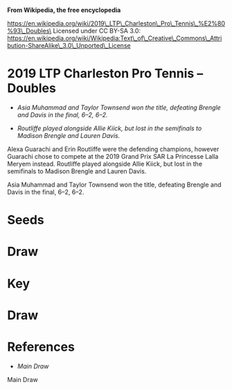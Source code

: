 **From Wikipedia, the free encyclopedia**

https://en.wikipedia.org/wiki/2019\_LTP\_Charleston\_Pro\_Tennis\_%E2%80%93\_Doubles\
Licensed under CC BY-SA 3.0:\
https://en.wikipedia.org/wiki/Wikipedia:Text\_of\_Creative\_Commons\_Attribution-ShareAlike\_3.0\_Unported\_License

2019 LTP Charleston Pro Tennis – Doubles
========================================

-   *Asia Muhammad and Taylor Townsend won the title, defeating Brengle
    and Davis in the final, 6–2, 6–2.*

-   *Routliffe played alongside Allie Kiick, but lost in the semifinals
    to Madison Brengle and Lauren Davis.*

Alexa Guarachi and Erin Routliffe were the defending champions, however
Guarachi chose to compete at the 2019 Grand Prix SAR La Princesse Lalla
Meryem instead. Routliffe played alongside Allie Kiick, but lost in the
semifinals to Madison Brengle and Lauren Davis.

Asia Muhammad and Taylor Townsend won the title, defeating Brengle and
Davis in the final, 6–2, 6–2.

Seeds
=====

Draw
====

Key
===

Draw
====

References
==========

-   *Main Draw*

Main Draw
